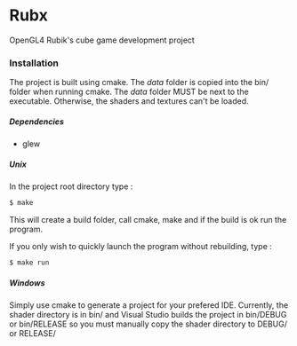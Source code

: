 # Rubx

OpenGL4 Rubik's cube game development project

### Installation

The project is built using cmake. The *data* folder is copied into the bin/ folder when running cmake.
The *data* folder MUST be next to the executable. Otherwise, the shaders and textures can't be loaded.

##### Dependencies

- glew

##### Unix

In the project root directory type :
```sh
$ make
```

This will create a build folder, call cmake, make and if the build is ok run the program.

If you only wish to quickly launch the program without rebuilding, type :

```sh
$ make run
```


##### Windows

Simply use cmake to generate a project for your prefered IDE.
Currently, the shader directory is in bin/ and Visual Studio builds the project in bin/DEBUG or bin/RELEASE so you must manually copy the shader directory to DEBUG/ or RELEASE/
